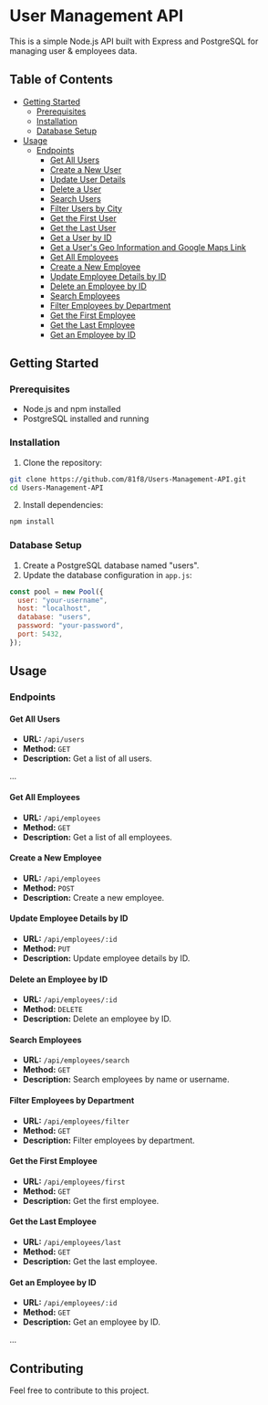 # User Management API

This is a simple Node.js API built with Express and PostgreSQL for managing user & employees data.

## Table of Contents

- [Getting Started](#getting-started)
  - [Prerequisites](#prerequisites)
  - [Installation](#installation)
  - [Database Setup](#database-setup)
- [Usage](#usage)
  - [Endpoints](#endpoints)
    - [Get All Users](#get-all-users)
    - [Create a New User](#create-a-new-user)
    - [Update User Details](#update-user-details)
    - [Delete a User](#delete-a-user)
    - [Search Users](#search-users)
    - [Filter Users by City](#filter-users-by-city)
    - [Get the First User](#get-the-first-user)
    - [Get the Last User](#get-the-last-user)
    - [Get a User by ID](#get-a-user-by-id)
    - [Get a User's Geo Information and Google Maps Link](#get-a-users-geo-information-and-google-maps-link)
    - [Get All Employees](#get-all-employees)
    - [Create a New Employee](#create-a-new-employee)
    - [Update Employee Details by ID](#update-employee-details-by-id)
    - [Delete an Employee by ID](#delete-an-employee-by-id)
    - [Search Employees](#search-employees)
    - [Filter Employees by Department](#filter-employees-by-department)
    - [Get the First Employee](#get-the-first-employee)
    - [Get the Last Employee](#get-the-last-employee)
    - [Get an Employee by ID](#get-an-employee-by-id)

## Getting Started

### Prerequisites

- Node.js and npm installed
- PostgreSQL installed and running

### Installation

1. Clone the repository:

```bash
git clone https://github.com/81f8/Users-Management-API.git
cd Users-Management-API
```

2. Install dependencies:

```bash
npm install
```

### Database Setup

1. Create a PostgreSQL database named "users".
2. Update the database configuration in `app.js`:

```javascript
const pool = new Pool({
  user: "your-username",
  host: "localhost",
  database: "users",
  password: "your-password",
  port: 5432,
});
```

## Usage

### Endpoints

#### Get All Users

- **URL:** `/api/users`
- **Method:** `GET`
- **Description:** Get a list of all users.

...

#### Get All Employees

- **URL:** `/api/employees`
- **Method:** `GET`
- **Description:** Get a list of all employees.

#### Create a New Employee

- **URL:** `/api/employees`
- **Method:** `POST`
- **Description:** Create a new employee.

#### Update Employee Details by ID

- **URL:** `/api/employees/:id`
- **Method:** `PUT`
- **Description:** Update employee details by ID.

#### Delete an Employee by ID

- **URL:** `/api/employees/:id`
- **Method:** `DELETE`
- **Description:** Delete an employee by ID.

#### Search Employees

- **URL:** `/api/employees/search`
- **Method:** `GET`
- **Description:** Search employees by name or username.

#### Filter Employees by Department

- **URL:** `/api/employees/filter`
- **Method:** `GET`
- **Description:** Filter employees by department.

#### Get the First Employee

- **URL:** `/api/employees/first`
- **Method:** `GET`
- **Description:** Get the first employee.

#### Get the Last Employee

- **URL:** `/api/employees/last`
- **Method:** `GET`
- **Description:** Get the last employee.

#### Get an Employee by ID

- **URL:** `/api/employees/:id`
- **Method:** `GET`
- **Description:** Get an employee by ID.

...

## Contributing

Feel free to contribute to this project.
